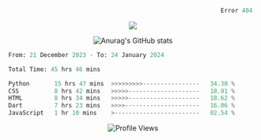 ```python
                                                            Error 404   :(
```

<p align="center">
  <a href="https://skillicons.dev">
    <img src="https://skillicons.dev/icons?i=py,ts,rust,java" />
  </a>
</p>

<p align="center">
  <img alt="Anurag's GitHub stats" src="https://github-readme-stats.vercel.app/api?username=Kernel-rb&show_icons=true&theme=tokyonight">
</p>



<!--START_SECTION:waka-->

```python
From: 21 December 2023 - To: 24 January 2024

Total Time: 45 hrs 46 mins

Python       15 hrs 47 mins  >>>>>>>>>----------------   34.30 %
CSS          8 hrs 42 mins   >>>>>--------------------   18.91 %
HTML         8 hrs 34 mins   >>>>>--------------------   18.62 %
Dart         7 hrs 23 mins   >>>>---------------------   16.06 %
JavaScript   1 hr 10 mins    >------------------------   02.54 %
```

<!--END_SECTION:waka-->


<div align="center">
  <img src="https://komarev.com/ghpvc/?username=Kernel-rb&label=PROFILE+VIEWS" alt="Profile Views">
</div>

